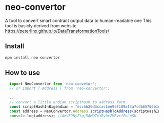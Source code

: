 # neo-convertor
A tool to convert smart contract output data to human-readable one 
This tool is basicly derived from website https://peterlinx.github.io/DataTransformationTools/

## Install
```js
npm install neo-convertor
```

## How to use
```js
  import NeoConvertor from 'neo-convetor';
  // or import { Address } from 'neo-convertor';
  
  ...
  // convert a little endian scripthash to address form
  const scriptHashInBigendian = "ecc6b20d3ccac1ee9ef109af5a7cdb85706b1df9";
  const address = NeoConvertor.Address.scriptHashToAddress(scriptHashInBigendian);
  console.log(address); //AeV59NyZtgj5AMQ7vY6yhr2MRvcfFeLWSb
```
